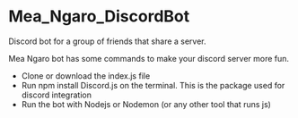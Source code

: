 # Mea_Ngaro_DiscordBot
Discord bot for a group of friends that share a server.

Mea Ngaro bot has some commands to make your discord server more fun.

* Clone or download the index.js file
* Run npm install Discord.js on the terminal. This is the package used for discord integration
* Run the bot with Nodejs or Nodemon (or any other tool that runs js)
